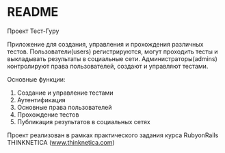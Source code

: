 # README

Проект Тест-Гуру

Приложение для создания, управления и прохождения различных тестов.
Пользователи(users) регистрируются, могут проходить тесты и выкладывать результаты в социальные сети. Администраторы(admins) контролируют права пользователей, создают и управляют тестами.

Основные функции:
  1. Создание и управление тестами
  2. Аутентификация
  3. Основные права пользователей
  4. Прохождение тестов
  5. Публикация результатов в социальных сетях

Проект реализован в рамках практического задания курса RubyonRails THINKNETICA (www.thinknetica.com)
